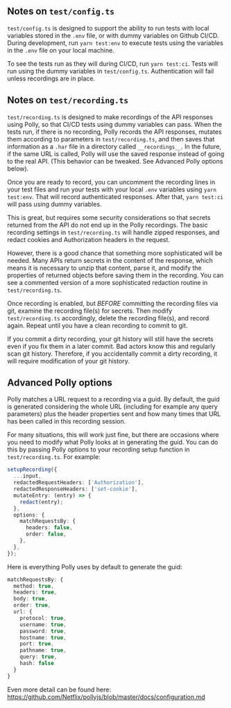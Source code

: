 ## Notes on `test/config.ts`

`test/config.ts` is designed to support the ability to run tests with local
variables stored in the `.env` file, or with dummy variables on Github CI/CD.
During development, run `yarn test:env` to execute tests using the variables in
the `.env` file on your local machine.

To see the tests run as they will during CI/CD, run `yarn test:ci`. Tests will
run using the dummy variables in `test/config.ts`. Authentication will fail
unless recordings are in place.

## Notes on `test/recording.ts`

`test/recording.ts` is designed to make recordings of the API responses using
Polly, so that CI/CD tests using dummy variables can pass. When the tests run,
if there is no recording, Polly records the API responses, mutates them
according to parameters in `test/recording.ts`, and then saves that information
as a `.har` file in a directory called `__recordings__`. In the future, if the
same URL is called, Polly will use the saved response instead of going to the
real API. (This behavior can be tweaked. See Advanced Polly options below).

Once you are ready to record, you can uncomment the recording lines in your test
files and run your tests with your local `.env` variables using `yarn test:env`.
That will record authenticated responses. After that, `yarn test:ci` will pass
using dummy variables.

This is great, but requires some security considerations so that secrets
returned from the API do not end up in the Polly recordings. The basic recording
settings in `test/recording.ts` will handle zipped responses, and redact cookies
and Authorization headers in the request.

However, there is a good chance that something more sophisticated will be
needed. Many APIs return secrets in the content of the response, which means it
is necessary to unzip that content, parse it, and modify the properties of
returned objects before saving them in the recording. You can see a commented
version of a more sophisticated redaction routine in `test/recording.ts`.

Once recording is enabled, but _BEFORE_ committing the recording files via git,
examine the recording file(s) for secrets. Then modify `test/recording.ts`
accordingly, delete the recording file(s), and record again. Repeat until you
have a clean recording to commit to git.

If you commit a dirty recording, your git history will still have the secrets
even if you fix them in a later commit. Bad actors know this and regularly scan
git history. Therefore, if you accidentally commit a dirty recording, it will
require modification of your git history.

## Advanced Polly options

Polly matches a URL request to a recording via a guid. By default, the guid is
generated considering the whole URL (including for example any query parameters)
plus the header properties sent and how many times that URL has been called in
this recording session.

For many situations, this will work just fine, but there are occasions where you
need to modify what Polly looks at in generating the guid. You can do this by
passing Polly options to your recording setup function in `test/recording.ts`.
For example:

```ts
setupRecording({
  ...input,
  redactedRequestHeaders: ['Authorization'],
  redactedResponseHeaders: ['set-cookie'],
  mutateEntry: (entry) => {
    redact(entry);
  },
  options: {
    matchRequestsBy: {
      headers: false,
      order: false,
    },
  },
});
```

Here is everything Polly uses by default to generate the guid:

```ts
matchRequestsBy: {
  method: true,
  headers: true,
  body: true,
  order: true,
  url: {
    protocol: true,
    username: true,
    password: true,
    hostname: true,
    port: true,
    pathname: true,
    query: true,
    hash: false
  }
}
```

Even more detail can be found here:
https://github.com/Netflix/pollyjs/blob/master/docs/configuration.md
